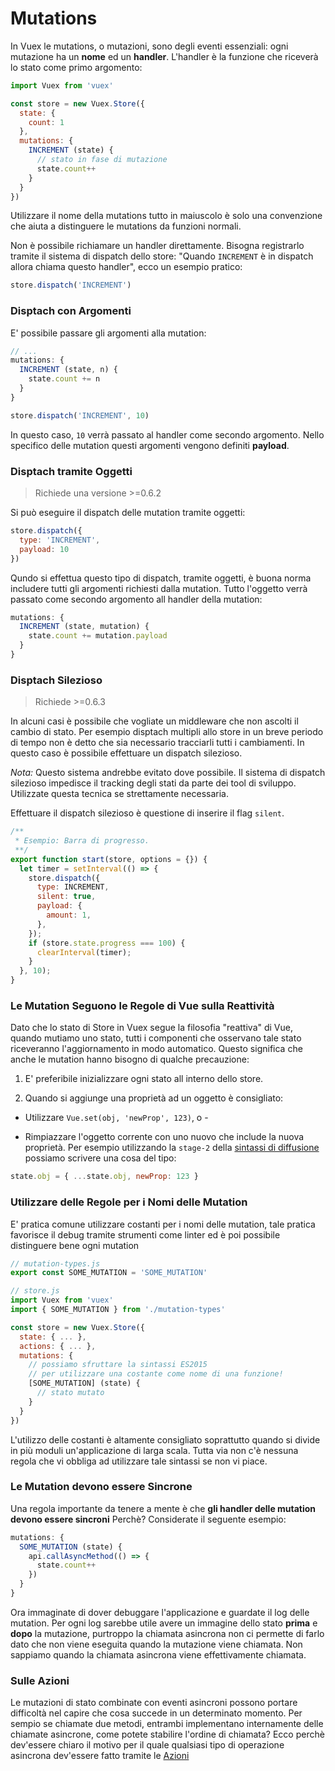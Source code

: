 # Mutations

In Vuex le mutations, o mutazioni, sono degli eventi essenziali: ogni mutazione ha un **nome** ed un **handler**. L'handler è la funzione che riceverà lo stato come primo argomento:

``` js
import Vuex from 'vuex'

const store = new Vuex.Store({
  state: {
    count: 1
  },
  mutations: {
    INCREMENT (state) {
      // stato in fase di mutazione
      state.count++
    }
  }
})
```

Utilizzare il nome della mutations tutto in maiuscolo è solo una convenzione che aiuta a distinguere le mutations da funzioni normali.

Non è possibile richiamare un handler direttamente. Bisogna registrarlo tramite il sistema di dispatch dello store: "Quando `INCREMENT` è in dispatch allora chiama questo handler", ecco un esempio pratico:

``` js
store.dispatch('INCREMENT')
```

### Disptach con Argomenti

E' possibile passare gli argomenti alla mutation:

``` js
// ...
mutations: {
  INCREMENT (state, n) {
    state.count += n
  }
}
```

``` js
store.dispatch('INCREMENT', 10)
```

In questo caso, `10` verrà passato al handler come secondo argomento. Nello specifico delle mutation questi argomenti vengono definiti **payload**.

### Disptach tramite Oggetti

> Richiede una versione >=0.6.2

Si può eseguire il dispatch delle mutation tramite oggetti:

``` js
store.dispatch({
  type: 'INCREMENT',
  payload: 10
})
```

Qundo si effettua questo tipo di dispatch, tramite oggetti, è buona norma includere tutti gli argomenti richiesti dalla mutation. Tutto l'oggetto verrà passato come secondo argomento all handler della mutation:

``` js
mutations: {
  INCREMENT (state, mutation) {
    state.count += mutation.payload
  }
}
```

### Disptach Silezioso

> Richiede >=0.6.3

In alcuni casi è possibile che vogliate un middleware che non ascolti il cambio di stato. Per esempio disptach multipli allo store in un breve periodo di tempo non è detto che sia necessario tracciarli tutti i cambiamenti. In questo caso è possibile effettuare un dispatch silezioso.

*Nota:* Questo sistema andrebbe evitato dove possibile. Il sistema di dispatch silezioso impedisce il tracking degli stati da parte dei tool di sviluppo. Utilizzate questa tecnica se strettamente necessaria.

Effettuare il dispatch silezioso è questione di inserire il flag `silent`.

``` js
/**
 * Esempio: Barra di progresso.
 **/
export function start(store, options = {}) {
  let timer = setInterval(() => {
    store.dispatch({
      type: INCREMENT,
      silent: true,
      payload: {
        amount: 1,
      },
    });
    if (store.state.progress === 100) {
      clearInterval(timer);
    }
  }, 10);
}
```

### Le Mutation Seguono le Regole di Vue sulla Reattività

Dato che lo stato di Store in Vuex segue la filosofia "reattiva" di Vue, quando mutiamo uno stato, tutti i componenti che osservano tale stato riceveranno l'aggiornamento in modo automatico.
Questo significa che anche le mutation hanno bisogno di qualche precauzione:

1. E' preferibile inizializzare ogni stato all interno dello store.

2. Quando si aggiunge una proprietà ad un oggetto è consigliato:

  - Utilizzare `Vue.set(obj, 'newProp', 123)`, o -

  - Rimpiazzare l'oggetto corrente con uno nuovo che include la nuova proprietà. Per esempio utilizzando la `stage-2` della [sintassi di diffusione](https://github.com/sebmarkbage/ecmascript-rest-spread) possiamo scrivere una cosa del tipo:

  ``` js
  state.obj = { ...state.obj, newProp: 123 }
  ```

### Utilizzare delle Regole per i Nomi delle Mutation

E' pratica comune utilizzare costanti per i nomi delle mutation, tale pratica favorisce il debug tramite strumenti come linter ed è poi possibile distinguere bene ogni mutation

``` js
// mutation-types.js
export const SOME_MUTATION = 'SOME_MUTATION'
```

``` js
// store.js
import Vuex from 'vuex'
import { SOME_MUTATION } from './mutation-types'

const store = new Vuex.Store({
  state: { ... },
  actions: { ... },
  mutations: {
    // possiamo sfruttare la sintassi ES2015
    // per utilizzare una costante come nome di una funzione!
    [SOME_MUTATION] (state) {
      // stato mutato
    }
  }
})
```

L'utilizzo delle costanti è altamente consigliato soprattutto quando si divide in più moduli un'applicazione di larga scala. Tutta via non c'è nessuna regola che vi obbliga ad utilizzare tale sintassi se non vi piace.

### Le Mutation devono essere Sincrone

Una regola importante da tenere a mente è che **gli handler delle mutation devono essere sincroni** Perchè? Considerate il seguente esempio:

``` js
mutations: {
  SOME_MUTATION (state) {
    api.callAsyncMethod(() => {
      state.count++
    })
  }
}
```

Ora immaginate di dover debuggare l'applicazione e guardate il log delle mutation. Per ogni log sarebbe utile avere un immagine dello stato **prima** e **dopo** la mutazione, purtroppo la chiamata asincrona non ci permette di farlo dato che non viene eseguita quando la mutazione viene chiamata. Non sappiamo quando la chiamata asincrona viene effettivamente chiamata.

### Sulle Azioni

Le mutazioni di stato combinate con eventi asincroni possono portare difficoltà nel capire che cosa succede in un determinato momento. Per sempio se chiamate due metodi, entrambi implementano internamente delle chiamate asincrone, come potete stabilire l'ordine di chiamata? Ecco perchè dev'essere chiaro il motivo per il quale qualsiasi tipo di operazione asincrona dev'essere fatto tramite le [Azioni](actions.md)
